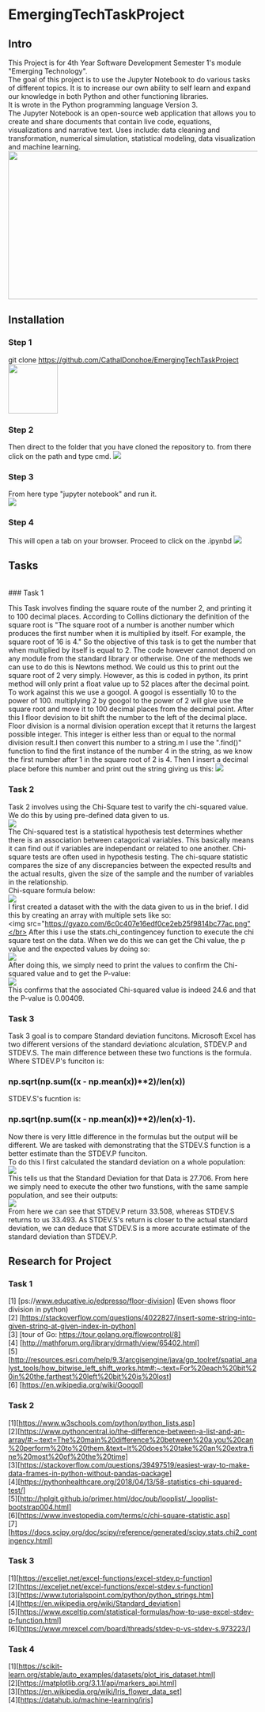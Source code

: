 # EmergingTechTaskProject


## Intro
This Project is for 4th Year Software Development Semester 1's module "Emerging Technology".<br/>
The goal of this project is to use the Jupyter Notebook to do various tasks of different topics. It is to increase our own ability to self learn and expand our knowledge in both Python and other functioning libraries.<br/>
It is wrote in the Python programming language Version 3.<br/>
The Jupyter Notebook is an open-source web application that allows you to create and share documents that contain live code, equations, visualizations and narrative text. Uses include: data cleaning and transformation, numerical simulation, statistical modeling, data visualization and machine learning.<br/>
<img height="300" width="600" src="https://miro.medium.com/max/3840/1*R5uM8zw8uhW4-HC4F1v9IA.png" />

## Installation
### Step 1
git clone https://github.com/CathalDonohoe/EmergingTechTaskProject <br/>
<img height="100" src="https://gyazo.com/2de6a6c0d18982743012ef8ddf0b5e5c.png"/>
### Step 2
Then direct to the folder that you have cloned the repository to. from there click on the path and type cmd.
<img src="https://gyazo.com/c9cf06233d5c938b08e68888a9c47eda.png"/>
### Step 3
From here type "jupyter notebook" and run it. </br>
<img src="https://gyazo.com/a307423d2ae7333ec5da3ff07b0515f3.png"/>
### Step 4
This will open a tab on your browser.
Proceed to click on the .ipynbd
<img src="https://gyazo.com/d13731cfeb220fb235855678ead6eb78.png"/>

## Tasks
</br>
### Task 1

This Task involves finding the square route of the number 2, and printing it to 100 decimal places. According to Collins dictionary the definition of the square root is "The square root of a number is another number which produces the first number when it is multiplied by itself. For example, the square root of 16 is 4." So the objective of this task is to get the number that when multiplied by itself is equal to 2. The code however cannot depend on any module from the standard library or otherwise. One of the methods we can use to do this is Newtons method. We could us this to print out the square root of 2 very simply. However, as this is coded in python, its print method will only print a float value up to 52 places after the decimal point.
To work against this we use a googol. A googol is essentially 10 to the power of 100. multiplying 2 by googol to the power of 2 will give use the square root and move it to 100 decimal places from the decimal point. After this I floor devision to bit shift the number to the left of the decimal place. Floor division is a normal division operation except that it returns the largest possible integer. This integer is either less than or equal to the normal division result.I then convert this number to a string.m I use the ".find()" function to find the first instance of the number 4 in the string, as we know the first number after 1 in the square root of 2 is 4. Then I insert a decimal place before this number and print out the string giving us this:
<img src="https://gyazo.com/c0e466f964884a2be4804ca4b4dab770.png"/>
</br>

### Task 2

Task 2 involves using the Chi-Square test to varify the chi-squared value. We do this by using pre-defined data given to us.</br>
<img src = "https://gyazo.com/7eebeadd511a9a2ab15af386e4acaca2.png" /> </br>
The Chi-squared test is a statistical hypothesis test determines whether there is an association between catagorical variables. This basically means it can find out if variables are independant or related to one another. Chi-square tests are often used in hypothesis testing. The chi-square statistic compares the size of any discrepancies between the expected results and the actual results, given the size of the sample and the number of variables in the relationship.</br>
Chi-square formula below:</br>
<img src="https://gyazo.com/e5528137c77226c1056fee0eb7f54cc6.png"/> </br>
I first created a dataset with the with the data given to us in the brief. I did this by creating an array with multiple sets like so: </br>
<img src="https://gyazo.com/6c0c407e16edf0ce2eb25f9814bc77ac.png"</br>
After this i use the stats.chi_contingencey function to execute the chi square test on the data. When we do this we can get the Chi value, the p value and the expected values by doing so: </br>
<img src="https://gyazo.com/c8fd667bf3f84912597aff53786745e6.png"/> </br>
After doing this, we simply need to print the values to confirm the Chi-squared value and to get the P-value: </br>
<img src="https://gyazo.com/598e7aeee0d39b91daa9b6960a3628de.png"/> </br>
This confirms that the associated Chi-squared value is indeed 24.6 and that the P-value is 0.00409.
</br>

### Task 3

Task 3 goal is to compare Standard deviation funcitons.  Microsoft  Excel  has  two  different  versions  of  the  standard  deviationc alculation, STDEV.P and STDEV.S. The main difference between these two functions is the formula. Where STDEV.P's funciton is: </br>
### np.sqrt(np.sum((x - np.mean(x))**2)/len(x))</br>
STDEV.S's fucntion is: </br>
### np.sqrt(np.sum((x - np.mean(x))**2)/len(x)-1). </br>
Now there is very little difference in the formulas but the output will be different. We are tasked with demonstrating that the STDEV.S function is a better estimate than the STDEV.P funciton.</br>
To do this I first calculated the standard deviation on a whole population: </br>
<img src="https://gyazo.com/b0bae931f6873598131560eb3f9c68c4.png"/></br>
This tells us that the Standard Deviation for that Data is 27.706. From here we simply need to execute the other two funstions, with the same sample population, and see their outputs: </br>
<img src="https://gyazo.com/ddfeb40c2a12306f77800663d8d764ec.png"/></br>
From here we can see that STDEV.P return 33.508, whereas STDEV.S returns to us 33.493. As STDEV.S's return is closer to the actual standard deviation, we can deduce that STDEV.S is a more accurate estimate of the standard deviation than STDEV.P. </br>


## Research for Project
### Task 1
[1] [ps://www.educative.io/edpresso/floor-division] (Even shows floor division in python)  <br/>
[2] [https://stackoverflow.com/questions/4022827/insert-some-string-into-given-string-at-given-index-in-python]  <br/>
[3] [tour of Go: https://tour.golang.org/flowcontrol/8]  <br/>
[4] [http://mathforum.org/library/drmath/view/65402.html]  <br/>
[5] [http://resources.esri.com/help/9.3/arcgisengine/java/gp_toolref/spatial_analyst_tools/how_bitwise_left_shift_works.htm#:~:text=For%20each%20bit%20in%20the,farthest%20left%20bit%20is%20lost]  <br/>
[6] [https://en.wikipedia.org/wiki/Googol]  <br/>

### Task 2
[1][https://www.w3schools.com/python/python_lists.asp] <br/>
[2][https://www.pythoncentral.io/the-difference-between-a-list-and-an-array/#:~:text=The%20main%20difference%20between%20a,you%20can%20perform%20to%20them.&text=It%20does%20take%20an%20extra,fine%20most%20of%20the%20time] <br/>
[3][https://stackoverflow.com/questions/39497519/easiest-way-to-make-data-frames-in-python-without-pandas-package] <br/>
[4][https://pythonhealthcare.org/2018/04/13/58-statistics-chi-squared-test/] <br/>
[5][http://hplgit.github.io/primer.html/doc/pub/looplist/._looplist-bootstrap004.html] <br/>
[6][https://www.investopedia.com/terms/c/chi-square-statistic.asp] <br/>
[7] [https://docs.scipy.org/doc/scipy/reference/generated/scipy.stats.chi2_contingency.html] <br/>

### Task 3
[1][https://exceljet.net/excel-functions/excel-stdev.p-function] <br/>
[2][https://exceljet.net/excel-functions/excel-stdev.s-function] <br/>
[3][https://www.tutorialspoint.com/python/python_strings.htm] <br/>
[4][https://en.wikipedia.org/wiki/Standard_deviation] <br/>
[5][https://www.exceltip.com/statistical-formulas/how-to-use-excel-stdev-p-function.html] <br/>
[6][https://www.mrexcel.com/board/threads/stdev-p-vs-stdev-s.973223/] <br/>

### Task 4
[1][https://scikit-learn.org/stable/auto_examples/datasets/plot_iris_dataset.html] <br/>
[2][https://matplotlib.org/3.1.1/api/markers_api.html] <br/>
[3][https://en.wikipedia.org/wiki/Iris_flower_data_set] <br/>
[4][https://datahub.io/machine-learning/iris] <br/>
